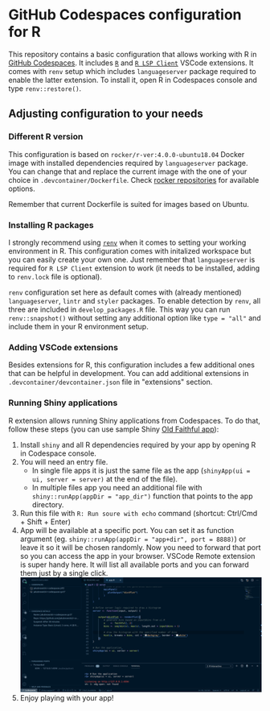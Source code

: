 # GitHub Codespaces configuration for R

This repository contains a basic configuration that allows working with R in [GitHub Codespaces](https://github.com/features/codespaces).
It includes [`R`](https://marketplace.visualstudio.com/items?itemName=Ikuyadeu.r) and
[`R LSP Client`](https://marketplace.visualstudio.com/items?itemName=REditorSupport.r-lsp) VSCode extensions.
It comes with `renv` setup which includes `languageserver` package required to enable the latter extension.
To install it, open R in Codespaces console and type `renv::restore()`.

## Adjusting configuration to your needs

### Different R version

This configuration is based on `rocker/r-ver:4.0.0-ubuntu18.04` Docker image with installed dependencies required by `languageserver` package.
You can change that and replace the current image with the one of your choice in `.devcontainer/Dockerfile`.
Check [rocker repositories](https://hub.docker.com/u/rocker) for available options.

Remember that current Dockerfile is suited for images based on Ubuntu.

### Installing R packages

I strongly recommend using [`renv`](https://rstudio.github.io/renv/index.html) when it comes to setting your working environment in R.
This configuration comes with initalized workspace but you can easily create your own one. Just remember that `languageserver` is required for `R LSP Client` extension to work (it needs to be installed, adding to `renv.lock` file is optional).

`renv` configuration set here as default comes with (already mentioned) `languageserver`, `lintr` and `styler` packages. To enable detection by `renv`, all three are included in `develop_packages.R` file. This way you can run `renv::snapshot()` without setting any additional option like `type = "all"` and include them in your R environment setup.

### Adding VSCode extensions

Besides extensions for R, this configuration includes a few additional ones that can be helpful in development.
You can add additional extensions in `.devcontainer/devcontainer.json` file in "extensions" section.

### Running Shiny applications

R extension allows running Shiny applications from Codespaces. To do that,
follow these steps (you can use sample Shiny [Old Faithful app](./docs/examples/app.R)):

1. Install `shiny` and all R dependencies required by your app by opening R in Codespace console.
1. You will need an entry file.
     * In single file apps it is just the same
file as the app (`shinyApp(ui = ui, server = server)` at the end of the file).
    * In multiple files app you need an additional file with
    `shiny::runApp(appDir = "app_dir")` function that points to the app directory.
1. Run this file with `R: Run soure with echo` command (shortcut: Ctrl/Cmd + Shift + Enter)
1. App will be available at a specific port. You can set it as function argument
(eg. `shiny::runApp(appDir = "app+dir", port = 8888)`) or leave it so it
will be chosen randomly. Now you need to forward that port so you can access
the app in your browser. VSCode Remote extension is super handy here. It
will list all available ports and you can forward them just by a single click.
![](./docs/img/forward_port.png)
1. Enjoy playing with your app!
